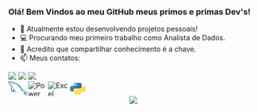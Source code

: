 ### Olá! Bem Vindos ao meu GitHub meus primos e primas Dev's!

- 🤖 Atualmente estou desenvolvendo projetos pessoais!
- 💻 Procurando meu primeiro trabalho como Analista de Dados.
- 💬 Acredito que compartilhar conhecimento é a chave.
- 📫 Meus contatos:

<div>
    <div> 
  <a href="https://www.instagram.com/alumiado.ix/" target="_blank"><img src="https://img.shields.io/badge/-Instagram-%23E4405F?style=for-the-badge&logo=instagram&logoColor=white" target="_blank"></a>
  <a href = "mailto:joaoramos.ssa@gmail.com"><img src="https://img.shields.io/badge/-Gmail-%23333?style=for-the-badge&logo=gmail&logoColor=white" target="_blank"></a>
  <a href="https://www.linkedin.com/in/jo%C3%A3oramos1773/" target="_blank"><img src="https://img.shields.io/badge/-LinkedIn-%230077B5?style=for-the-badge&logo=linkedin&logoColor=white" target="_blank"></a> 
</div>
  
<div style="display: flex; align-items: center;">
  <img align="center" alt="SQL" height="30" width="40" src="https://raw.githubusercontent.com/devicons/devicon/master/icons/mysql/mysql-original.svg">
  <img align="center" alt="Power BI" height="30" width="40" src="https://www.vectorlogo.zone/logos/powerbi/powerbi-icon.svg">
  <img align="center" alt="Excel" height="30" width="40" src="https://cdn.worldvectorlogo.com/logos/microsoft-excel.svg">
  <img align="center" alt="Python" height="30" width="40" src="https://raw.githubusercontent.com/devicons/devicon/master/icons/python/python-original.svg">
</div>

<div align="center">
<a href="https://github.com/JoaoRamos1337">
  <img height="180em" src="https://github-readme-stats.vercel.app/api?username=JoaoRamos1337&show_icons=true&theme=dark&include_all_commits=true&count_private=true"/>
</div> 

